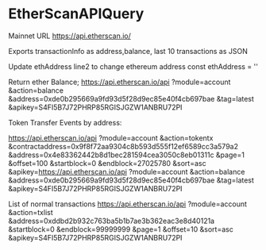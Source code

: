 # EtherScanAPIQuery

Mainnet URL https://api.etherscan.io/

Exports transactionInfo as address,balance, last 10 transactions as JSON

Update ethAddress line2 to change ethereum address 
const ethAddress = '' 


Return ether Balance;
https://api.etherscan.io/api
   ?module=account
   &action=balance
   &address=0xde0b295669a9fd93d5f28d9ec85e40f4cb697bae
   &tag=latest
   &apikey=S4FI5B7J72PHRP85RGISJGZW1ANBRU72PI
   
   Token Transfer Events by address:
   
   https://api.etherscan.io/api
   ?module=account
   &action=tokentx
   &contractaddress=0x9f8f72aa9304c8b593d555f12ef6589cc3a579a2
   &address=0x4e83362442b8d1bec281594cea3050c8eb01311c
   &page=1
   &offset=100
   &startblock=0
   &endblock=27025780
   &sort=asc
   &apikey=https://api.etherscan.io/api
   ?module=account
   &action=balance
   &address=0xde0b295669a9fd93d5f28d9ec85e40f4cb697bae
   &tag=latest
   &apikey=S4FI5B7J72PHRP85RGISJGZW1ANBRU72PI
   
   List of normal transactions
   https://api.etherscan.io/api
   ?module=account
   &action=txlist
   &address=0xddbd2b932c763ba5b1b7ae3b362eac3e8d40121a
   &startblock=0
   &endblock=99999999
   &page=1
   &offset=10
   &sort=asc
   &apikey=S4FI5B7J72PHRP85RGISJGZW1ANBRU72PI
